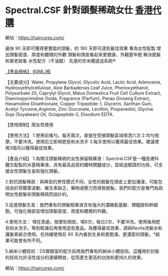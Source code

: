 # Spectral.CSF 針對頭髮稀疏女仕 [香港代購](https://haircores.com)

網站：https://haircores.com/

最快 90 天即可獲得更豐盈的頭髮，約 180 天即可達到最佳效果
專為女性配製
增加頭髮密度、厚度和體積的外觀
頭髮和頭皮看起來更健康，外觀更年輕
解決脫髮和衰老跡象
水性配方（不油膩）
先進的奈米體遞送系統®

[【產品規格】 60ML/瓶](https://haircores.com/product/spectral-csf-%e9%87%9d%e5%b0%8d%e9%a0%ad%e9%ab%ae%e7%a8%80%e7%96%8f%e5%a5%b3%e4%bb%95-%e3%80%90%e7%be%8e%e5%9c%8b%e4%bb%a3%e8%b3%bc%e3%80%91/)

【主要成分】Water, Propylene Glycol, Glycolic Acid, Lactic Acid, Adeno­sine, Hydroxyethylcellulose, Aloe Barbadensis Leaf Juice, Phenoxyethanol, Polysorbate 20, Caprylyl Glycol, Malus Domestica Fruit Cell Culture Extract, Diaminopyrimidine Oxide, Fragrance (Parfum), Panax Ginseng Extract, Hexamidine Diisethionate, Copper Tripeptide-1, Glycerin, Xanthan Gum, Acetyl Tyrosine,Arginine, Zinc Gluconate, Lecithin, Propanediol, Glycine Soja (Soyabean) Oil, Octapeptide-2, Disodium EDTA.

【使用限制】限女性使用

【使用方法】
1.使用前搖勻。每天兩次，直接在受損頭髮區域噴洒六次
2.均勻按摩。不要沖洗。使用后立即用肥皂和水洗手
3.每天使用以獲得最佳效果。建議使用3個月以獲得最佳效果。

【產品介紹】
1.為關注頭髮稀疏的女性保留精華液：Spectral.CSF是一種皮膚科醫生配製的水基精華液，具有最高品質的獨特關鍵成分，並經過驗證的功效，可支援女性頭髮生長和強化頭髮。

2.對抗頭髮稀疏：與典型的男性模式不同，女性的脫髮在頭皮上更加瀰漫，可能包括由於荷爾蒙波動、維生素缺乏、藥物或壓力而導致脫髮。我們的配方是專門為説明女性脫髮和頭髮稀疏而設計的。

3.促進頭髮生長：我們專有的頭髮精華液含有強大的濃縮氨基酸、煙醯胺和幹細胞，可強化根部並增加頭髮密度、厚度和體積的外觀。

4.使用方法： 噴在患處，按摩到頭皮。噴6次，每日2次，不要沖洗。使用後用肥皂和水洗手。等到乾燥后再使用造型產品。為獲得最佳效果，請與Revita洗髮水和護髮素結合使用。在持續使用后 90 天內看到生長和更飽滿、更濃密的頭髮。*結果可能會有所不同。

5.納米小體技術：DS實驗室的配方採用我們專有的納米小體技術。這種用於封裝的技術允許活性成分的連續釋放，從而產生更高的功效和更持久的效果。

網站：https://haircores.com/
